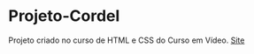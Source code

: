 # Projeto-Cordel
 Projeto criado no curso de HTML e CSS do Curso em Vídeo.
<a href="https://www.alexandrefdb.github.io/ProjetoCordel/cordel.html">Site</a>
